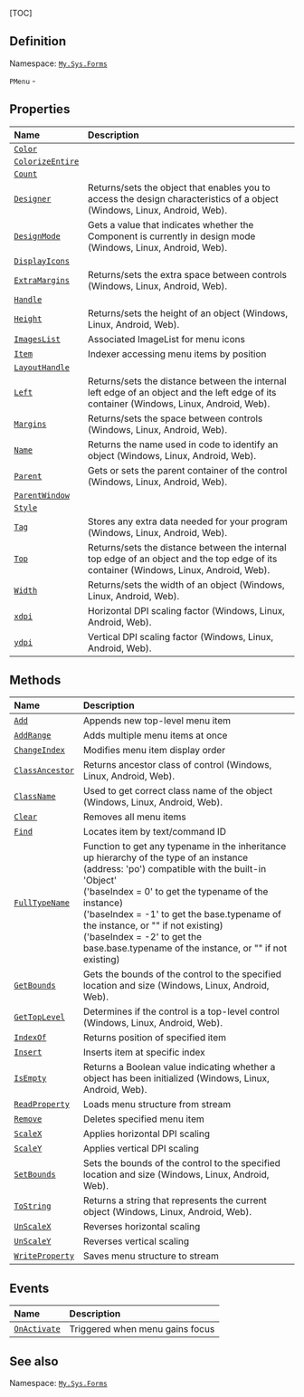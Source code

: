 [TOC]
## Definition
Namespace: [`My.Sys.Forms`](My.Sys.Forms.md)

`PMenu` - 

## Properties
|Name|Description|
| :------------ | :------------ |
|[`Color`]("Menu.Color.md")||
|[`ColorizeEntire`]("Menu.ColorizeEntire.md")||
|[`Count`]("Menu.Count.md")||
|[`Designer`]("My.Sys.Object.Designer.md")|Returns/sets the object that enables you to access the design characteristics of a object (Windows, Linux, Android, Web).|
|[`DesignMode`]("Component.DesignMode.md")|Gets a value that indicates whether the Component is currently in design mode (Windows, Linux, Android, Web).|
|[`DisplayIcons`]("Menu.DisplayIcons.md")||
|[`ExtraMargins`]("Component.ExtraMargins.md")|Returns/sets the extra space between controls (Windows, Linux, Android, Web).|
|[`Handle`]("Menu.Handle.md")||
|[`Height`]("Component.Height.md")|Returns/sets the height of an object (Windows, Linux, Android, Web).|
|[`ImagesList`]("Menu.ImagesList.md")|Associated ImageList for menu icons|
|[`Item`]("Menu.Item.md")|Indexer accessing menu items by position|
|[`LayoutHandle`]("Component.LayoutHandle.md")||
|[`Left`]("Component.Left.md")|Returns/sets the distance between the internal left edge of an object and the left edge of its container (Windows, Linux, Android, Web).|
|[`Margins`]("Component.Margins.md")|Returns/sets the space between controls (Windows, Linux, Android, Web).|
|[`Name`]("Component.Name.md")|Returns the name used in code to identify an object (Windows, Linux, Android, Web).|
|[`Parent`]("Component.Parent.md")|Gets or sets the parent container of the control (Windows, Linux, Android, Web).|
|[`ParentWindow`]("Menu.ParentWindow.md")||
|[`Style`]("Menu.Style.md")||
|[`Tag`]("Component.Tag.md")|Stores any extra data needed for your program (Windows, Linux, Android, Web).|
|[`Top`]("Component.Top.md")|Returns/sets the distance between the internal top edge of an object and the top edge of its container (Windows, Linux, Android, Web).|
|[`Width`]("Component.Width.md")|Returns/sets the width of an object (Windows, Linux, Android, Web).|
|[`xdpi`]("My.Sys.Object.xdpi.md")|Horizontal DPI scaling factor (Windows, Linux, Android, Web).|
|[`ydpi`]("My.Sys.Object.ydpi.md")|Vertical DPI scaling factor (Windows, Linux, Android, Web).|

## Methods
|Name|Description|
| :------------ | :------------ |
|[`Add`]("Menu.Add.md")|Appends new top-level menu item|
|[`AddRange`]("Menu.AddRange.md")|Adds multiple menu items at once|
|[`ChangeIndex`]("Menu.ChangeIndex.md")|Modifies menu item display order|
|[`ClassAncestor`]("Component.ClassAncestor.md")|Returns ancestor class of control (Windows, Linux, Android, Web).|
|[`ClassName`]("My.Sys.Object.ClassName.md")|Used to get correct class name of the object (Windows, Linux, Android, Web).|
|[`Clear`]("Menu.Clear.md")|Removes all menu items|
|[`Find`]("Menu.Find.md")|Locates item by text/command ID|
|[`FullTypeName`]("My.Sys.Object.FullTypeName.md")|Function to get any typename in the inheritance up hierarchy of the type of an instance (address: 'po') compatible with the built-in 'Object' <br>  ('baseIndex =  0' to get the typename of the instance) <br>  ('baseIndex = -1' to get the base.typename of the instance, or "" if not existing) <br>  ('baseIndex = -2' to get the base.base.typename of the instance, or "" if not existing)|
|[`GetBounds`]("Component.GetBounds.md")|Gets the bounds of the control to the specified location and size (Windows, Linux, Android, Web).|
|[`GetTopLevel`]("Component.GetTopLevel.md")|Determines if the control is a top-level control (Windows, Linux, Android, Web).|
|[`IndexOf`]("Menu.IndexOf.md")|Returns position of specified item|
|[`Insert`]("Menu.Insert.md")|Inserts item at specific index|
|[`IsEmpty`]("My.Sys.Object.IsEmpty.md")|Returns a Boolean value indicating whether a object has been initialized (Windows, Linux, Android, Web).|
|[`ReadProperty`]("Menu.ReadProperty.md")|Loads menu structure from stream|
|[`Remove`]("Menu.Remove.md")|Deletes specified menu item|
|[`ScaleX`]("My.Sys.Object.ScaleX.md")|Applies horizontal DPI scaling|
|[`ScaleY`]("My.Sys.Object.ScaleY.md")|Applies vertical DPI scaling|
|[`SetBounds`]("Component.SetBounds.md")|Sets the bounds of the control to the specified location and size (Windows, Linux, Android, Web).|
|[`ToString`]("Component.ToString.md")|Returns a string that represents the current object (Windows, Linux, Android, Web).|
|[`UnScaleX`]("My.Sys.Object.UnScaleX.md")|Reverses horizontal scaling|
|[`UnScaleY`]("My.Sys.Object.UnScaleY.md")|Reverses vertical scaling|
|[`WriteProperty`]("Menu.WriteProperty.md")|Saves menu structure to stream|
## Events
|Name|Description|
| :------------ | :------------ |
|[`OnActivate`]("Menu.OnActivate.md") |Triggered when menu gains focus|
## See also
Namespace: [`My.Sys.Forms`](My.Sys.Forms.md)
